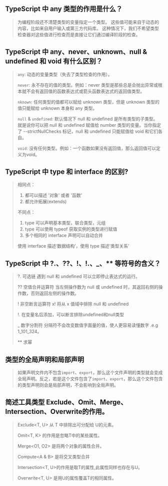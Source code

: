 ## TypeScript 中 any 类型的作用是什么？
> 为编程阶段还不清楚类型的变量指定一个类型。 这些值可能来自于动态的内容，比如来自用户输入或第三方代码库。 这种情况下，我们不希望类型检查器对这些值进行检查而是直接让它们通过编译阶段的检查。

## TypeScript 中 any、never、unknown、null & undefined 和 void 有什么区别？
> `any`: 动态的变量类型（失去了类型检查的作用）。
>
>`never`: 永不存在的值的类型。例如：never 类型是那些总是会抛出异常或根本就不会有返回值的函数表达式或箭头函数表达式的返回值类型。
>
>`nknown`: 任何类型的值都可以赋给 unknown 类型，但是 unknown 类型的值只能赋给 unknown 本身和 any 类型。
>
>`null` & `undefined`: 默认情况下 null 和 undefined 是所有类型的子类型。 就是说你可以把 null 和  undefined 赋值给 number 类型的变量。当你指定了 --strictNullChecks 标记，null 和 undefined 只能赋值给 void 和它们各自。
>
>`void`: 没有任何类型。例如：一个函数如果没有返回值，那么返回值可以定义为void。
## TypeScript 中 type 和 interface 的区别?
> 相同点：
>1. 都可以描述 '对象' 或者 '函数' 
>2. 都允许拓展(extends)
>
>不同点：
>1. type 可以声明基本类型，联合类型，元组
>2. type 可以使用 typeof 获取实例的类型进行赋值
>3. 多个相同的 interface 声明可以自动合并
>
>使用 interface 描述‘数据结构’，使用 type 描述‘类型关系’
##  TypeScript 中 ?.、??、!、!.、_、** 等符号的含义？
>?. 可选链 遇到 null 和 undefined 可以立即停止表达式的运行。
>
>?? 空值合并运算符 当左侧操作数为 null 或 undefined 时，其返回右侧的操作数，否则返回左侧的操作数。
>
>! 非空断言运算符 x! 将从 x 值域中排除 null 和 undefined
>
>!.  在变量名后添加，可以断言排除undefined和null类型
>
>_ 数字分割符 分隔符不会改变数值字面量的值，使人更容易读懂数字 .e.g 1_101_324。
>
>** 求幂
## 类型的全局声明和局部声明
> 如果声明文件内不包含`import`、`export`，那么这个文件声明的类型就会变成全局声明。反之，若是这个文件包含了`import`、`export`，那么这个文件包含的类型声明则会是局部声明，不会影响到全局声明。
## 简述工具类型 Exclude、Omit、Merge、Intersection、Overwrite的作用。
>Exclude<T, U> 从 T 中排除出可分配给 U的元素。
>
>Omit<T, K> 的作用是忽略T中的某些属性。
>
>Merge<O1, O2> 是将两个对象的属性合并。
>
>Compute<A & B> 是将交叉类型合并
>
>Intersection<T, U>的作用是取T的属性,此属性同样也存在与U。
>
>Overwrite<T, U> 是用U的属性覆盖T的相同属性。
